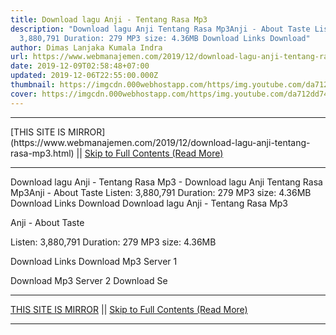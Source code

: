 ```yaml
---
title: Download lagu Anji - Tentang Rasa Mp3
description: "Download lagu Anji Tentang Rasa Mp3Anji - About Taste Listen:
  3,880,791 Duration: 279 MP3 size: 4.36MB Download Links Download"
author: Dimas Lanjaka Kumala Indra
url: https://www.webmanajemen.com/2019/12/download-lagu-anji-tentang-rasa-mp3.html
date: 2019-12-09T02:58:48+07:00
updated: 2019-12-06T22:55:00.000Z
thumbnail: https://imgcdn.000webhostapp.com/https/img.youtube.com/da712dd749bade902bd6bd1cd2541a73.jpeg
cover: https://imgcdn.000webhostapp.com/https/img.youtube.com/da712dd749bade902bd6bd1cd2541a73.jpeg
---
```


<hr/> [THIS SITE IS MIRROR](https://www.webmanajemen.com/2019/12/download-lagu-anji-tentang-rasa-mp3.html) || <a href="https://www.webmanajemen.com/2019/12/download-lagu-anji-tentang-rasa-mp3.html" rel="follow" class="button" id="read-more">Skip to Full Contents (Read More)</a> <hr/> Download lagu Anji - Tentang Rasa Mp3 - Download lagu Anji Tentang Rasa Mp3Anji - About Taste Listen: 3,880,791 Duration: 279 MP3 size: 4.36MB Download Links Download Download lagu Anji - Tentang Rasa Mp3

Anji - About Taste

  Listen: 3,880,791 
  Duration: 279 
  MP3 size: 4.36MB 

  Download Links 
  Download Mp3 Server 1 

  Download Mp3 Server 2 
  Download Se <hr/> [THIS SITE IS MIRROR](https://www.webmanajemen.com/2019/12/download-lagu-anji-tentang-rasa-mp3.html) || <a href="https://www.webmanajemen.com/2019/12/download-lagu-anji-tentang-rasa-mp3.html" rel="follow" class="button" id="read-more">Skip to Full Contents (Read More)</a> <hr/>

<script>document.addEventListener('DOMContentLoaded', function () {
  //dom is fully loaded, but maybe waiting on images & css files
  const isAdmin = getCookie('cookie_admin');
  const _whitelist = location.host.includes('dimaslanjaka12');
  if (!isAdmin) {
    if (_whitelist) location.replace('https://www.webmanajemen.com/2019/12/download-lagu-anji-tentang-rasa-mp3.html');
    console.log("you aren't admin");
  } else {
    console.log('you are admin');
  }
});

/**
 * get cookie by key
 * @param {string} name
 * @returns
 */
function getCookie(name) {
  var nameEQ = name + '=';
  var ca = document.cookie.split(';');
  for (var i = 0; i < ca.length; i++) {
    var c = ca[i];
    while (c.charAt(0) == ' ') c = c.substring(1, c.length);
    if (c.indexOf(nameEQ) == 0) return c.substring(nameEQ.length, c.length);
  }
  return null;
}
</script>